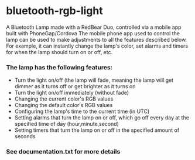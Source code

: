 # bluetooth-rgb-light
A Bluetooth Lamp made with a RedBear Duo, controlled via a mobile app built with PhoneGap/Cordova
The mobile phone app used to control the lamp can be used to make adjustments to all the features described below. For example, it can instantly change the lamp's color, set alarms and timers for when the lamp should turn on or off, etc.

### The lamp has the following features:
* Turn the light on/off (the lamp will fade, meaning the lamp will get dimmer as it turns off or get brighter as it turns on
* Turn the light on/off immediately (without fade)
* Changing the current color's RGB values
* Changing the default color's RGB values
* Configuring the lamp's time to the current time (in UTC)
* Setting alarms that turn the lamp on or off, which go off every day at the specified time of day (hour,minute,second)
* Setting timers that turn the lamp on or off in the specified amount of seconds

### See documentation.txt for more details
